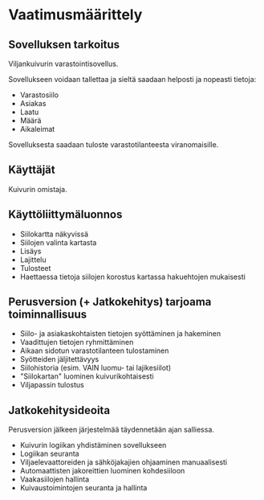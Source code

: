 # Vaatimusmäärittely

## Sovelluksen tarkoitus

Viljankuivurin varastointisovellus. 

Sovellukseen voidaan tallettaa ja sieltä saadaan helposti ja nopeasti tietoja:

 - Varastosiilo
 - Asiakas
 - Laatu
 - Määrä
 - Aikaleimat
 
 Sovelluksesta saadaan tuloste varastotilanteesta viranomaisille.

## Käyttäjät

Kuivurin omistaja.

## Käyttöliittymäluonnos

- Siilokartta näkyvissä
- Siilojen valinta kartasta
- Lisäys
- Lajittelu
- Tulosteet
- Haettaessa tietoja siilojen korostus kartassa hakuehtojen mukaisesti

## Perusversion (+ Jatkokehitys) tarjoama toiminnallisuus

- Siilo- ja asiakaskohtaisten tietojen syöttäminen ja hakeminen
- Vaadittujen tietojen ryhmittäminen
- Aikaan sidotun varastotilanteen tulostaminen
- Syötteiden jäljitettävyys
- Siilohistoria (esim. VAIN luomu- tai lajikesiilot)
- "Siilokartan" luominen kuivurikohtaisesti
- Viljapassin tulostus

## Jatkokehitysideoita

Perusversion jälkeen järjestelmää täydennetään ajan salliessa.

- Kuivurin logiikan yhdistäminen sovellukseen
- Logiikan seuranta
- Viljaelevaattoreiden ja sähköjakajien ohjaaminen manuaalisesti
- Automaattisten jakoreittien luominen kohdesiiloon
- Vaakasiilojen hallinta
- Kuivaustoimintojen seuranta ja hallinta

